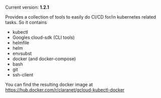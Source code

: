 
Current version: **1.2.1**

Provides a collection of tools to easily do CI/CD for/in kubernetes related
tasks. So it contains

* kubectl
* Googles cloud-sdk (CLI tools)
* helmfile
* helm
* envsubst
* docker (and docker-compose)
* bash
* git
* ssh-client


You can find the resulting docker image at https://hub.docker.com/r/claranet/gcloud-kubectl-docker


